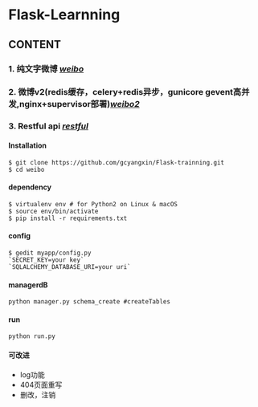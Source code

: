 # Flask-Learnning
## CONTENT

### 1. 纯文字微博 *[weibo](https://github.com/gcyangxin/Flask-trainning/tree/master/weibo)*

### 2. 微博v2(redis缓存，celery+redis异步，gunicore gevent高并发,nginx+supervisor部署)*[weibo2](https://github.com/gcyangxin/Flask-trainning/tree/master/weibo2)*

### 3. Restful api *[restful](https://github.com/gcyangxin/Flask-trainning/tree/master/restful)*

#### Installation
```
$ git clone https://github.com/gcyangxin/Flask-trainning.git
$ cd weibo
```
#### dependency
```
$ virtualenv env # for Python2 on Linux & macOS
$ source env/bin/activate
$ pip install -r requirements.txt
```
#### config
```
$ gedit myapp/config.py
`SECRET_KEY=your key`
`SQLALCHEMY_DATABASE_URI=your uri`
```
#### managerdB
```
python manager.py schema_create #createTables
```
#### run
```python run.py```
#### 可改进
- log功能
- 404页面重写
- 删改，注销
